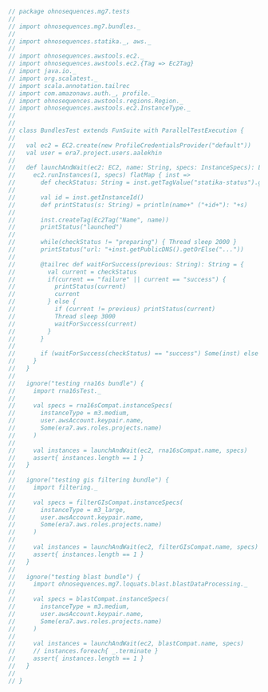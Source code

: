 
```scala
// package ohnosequences.mg7.tests
//
// import ohnosequences.mg7.bundles._
//
// import ohnosequences.statika._, aws._
//
// import ohnosequences.awstools.ec2._
// import ohnosequences.awstools.ec2.{Tag => Ec2Tag}
// import java.io._
// import org.scalatest._
// import scala.annotation.tailrec
// import com.amazonaws.auth._, profile._
// import ohnosequences.awstools.regions.Region._
// import ohnosequences.awstools.ec2.InstanceType._
//
//
// class BundlesTest extends FunSuite with ParallelTestExecution {
//
//   val ec2 = EC2.create(new ProfileCredentialsProvider("default"))
//   val user = era7.project.users.aalekhin
//
//   def launchAndWait(ec2: EC2, name: String, specs: InstanceSpecs): List[ec2.Instance] = {
//     ec2.runInstances(1, specs) flatMap { inst =>
//       def checkStatus: String = inst.getTagValue("statika-status").getOrElse("...")
//
//       val id = inst.getInstanceId()
//       def printStatus(s: String) = println(name+" ("+id+"): "+s)
//
//       inst.createTag(Ec2Tag("Name", name))
//       printStatus("launched")
//
//       while(checkStatus != "preparing") { Thread sleep 2000 }
//       printStatus("url: "+inst.getPublicDNS().getOrElse("..."))
//
//       @tailrec def waitForSuccess(previous: String): String = {
//         val current = checkStatus
//         if(current == "failure" || current == "success") {
//           printStatus(current)
//           current
//         } else {
//           if (current != previous) printStatus(current)
//           Thread sleep 3000
//           waitForSuccess(current)
//         }
//       }
//
//       if (waitForSuccess(checkStatus) == "success") Some(inst) else None
//     }
//   }
//
//   ignore("testing rna16s bundle") {
//     import rna16sTest._
//
//     val specs = rna16sCompat.instanceSpecs(
//       instanceType = m3.medium,
//       user.awsAccount.keypair.name,
//       Some(era7.aws.roles.projects.name)
//     )
//
//     val instances = launchAndWait(ec2, rna16sCompat.name, specs)
//     assert{ instances.length == 1 }
//   }
//
//   ignore("testing gis filtering bundle") {
//     import filtering._
//
//     val specs = filterGIsCompat.instanceSpecs(
//       instanceType = m3_large,
//       user.awsAccount.keypair.name,
//       Some(era7.aws.roles.projects.name)
//     )
//
//     val instances = launchAndWait(ec2, filterGIsCompat.name, specs)
//     assert{ instances.length == 1 }
//   }
//
//   ignore("testing blast bundle") {
//     import ohnosequences.mg7.loquats.blast.blastDataProcessing._
//
//     val specs = blastCompat.instanceSpecs(
//       instanceType = m3.medium,
//       user.awsAccount.keypair.name,
//       Some(era7.aws.roles.projects.name)
//     )
//
//     val instances = launchAndWait(ec2, blastCompat.name, specs)
//     // instances.foreach{ _.terminate }
//     assert{ instances.length == 1 }
//   }
//
// }

```




[main/scala/metagenomica/bio4j/taxonomyTree.scala]: ../../main/scala/metagenomica/bio4j/taxonomyTree.scala.md
[main/scala/metagenomica/bio4j/titanTaxonomyTree.scala]: ../../main/scala/metagenomica/bio4j/titanTaxonomyTree.scala.md
[main/scala/metagenomica/bundles/bio4jTaxonomy.scala]: ../../main/scala/metagenomica/bundles/bio4jTaxonomy.scala.md
[main/scala/metagenomica/bundles/blast.scala]: ../../main/scala/metagenomica/bundles/blast.scala.md
[main/scala/metagenomica/bundles/filterGIs.scala]: ../../main/scala/metagenomica/bundles/filterGIs.scala.md
[main/scala/metagenomica/bundles/flash.scala]: ../../main/scala/metagenomica/bundles/flash.scala.md
[main/scala/metagenomica/bundles/referenceDB.scala]: ../../main/scala/metagenomica/bundles/referenceDB.scala.md
[main/scala/metagenomica/bundles/referenceMap.scala]: ../../main/scala/metagenomica/bundles/referenceMap.scala.md
[main/scala/metagenomica/data.scala]: ../../main/scala/metagenomica/data.scala.md
[main/scala/metagenomica/dataflow.scala]: ../../main/scala/metagenomica/dataflow.scala.md
[main/scala/metagenomica/dataflows/noFlash.scala]: ../../main/scala/metagenomica/dataflows/noFlash.scala.md
[main/scala/metagenomica/dataflows/standard.scala]: ../../main/scala/metagenomica/dataflows/standard.scala.md
[main/scala/metagenomica/loquats/1.flash.scala]: ../../main/scala/metagenomica/loquats/1.flash.scala.md
[main/scala/metagenomica/loquats/2.split.scala]: ../../main/scala/metagenomica/loquats/2.split.scala.md
[main/scala/metagenomica/loquats/3.blast.scala]: ../../main/scala/metagenomica/loquats/3.blast.scala.md
[main/scala/metagenomica/loquats/4.merge.scala]: ../../main/scala/metagenomica/loquats/4.merge.scala.md
[main/scala/metagenomica/loquats/5.assignment.scala]: ../../main/scala/metagenomica/loquats/5.assignment.scala.md
[main/scala/metagenomica/loquats/6.counting.scala]: ../../main/scala/metagenomica/loquats/6.counting.scala.md
[main/scala/metagenomica/package.scala]: ../../main/scala/metagenomica/package.scala.md
[main/scala/metagenomica/parameters.scala]: ../../main/scala/metagenomica/parameters.scala.md
[test/scala/bundles.scala]: bundles.scala.md
[test/scala/lca.scala]: lca.scala.md
[test/scala/metagenomica/pipeline.scala]: metagenomica/pipeline.scala.md